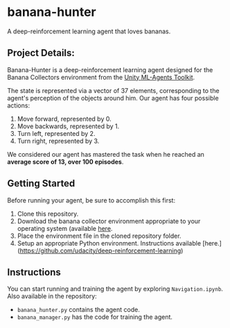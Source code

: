 # banana-hunter
A deep-reinforcement learning agent that loves bananas.

## Project Details:
Banana-Hunter is a deep-reinforcement learning agent designed for the Banana Collectors environment from the [Unity ML-Agents Toolkit](https://github.com/Unity-Technologies/ml-agents/blob/master/docs/Learning-Environment-Examples.md).

The state is represented via a vector of 37 elements, corresponding to the agent's perception of the objects around him.  Our agent has four possible actions:

1. Move forward, represented by 0.
1. Move backwards, represented by 1.
1. Turn left, represented by 2.
1. Turn right, represented by 3.

We considered our agent has mastered the task when he reached an **average score of 13, over 100 episodes**.

## Getting Started
Before running your agent, be sure to accomplish this first:
1. Clone this repository.
1. Download the banana collector environment appropriate to your operating system (available [here](https://github.com/udacity/deep-reinforcement-learning/tree/master/p1_navigation).
1. Place the environment file in the cloned repository folder.
1. Setup an appropriate Python environment. Instructions available [here.]
(https://github.com/udacity/deep-reinforcement-learning)

##  Instructions
You can start running and training the agent by exploring `Navigation.ipynb`. Also available in the repository:

* `banana_hunter.py` contains the agent code.
* `banana_manager.py` has the code for training the agent.
